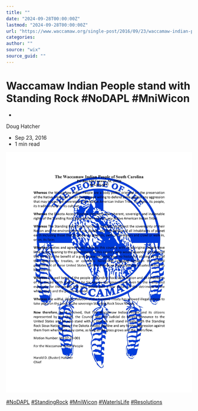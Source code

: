 ```yaml
---
title: ""
date: "2024-09-28T00:00:00Z"
lastmod: "2024-09-28T00:00:00Z"
url: "https://www.waccamaw.org/single-post/2016/09/23/waccamaw-indian-people-stand-with-standing-rock-nodapl-mniwicon"
categories:
author: ""
source: "wix"
source_guid: ""
---
```


# Waccamaw Indian People stand with Standing Rock #NoDAPL #MniWicon

-

Doug Hatcher
- Sep 23, 2016
- 1 min read

![image](./images/98a108_c12174edc85045aa9ecbca6eb7fcb7d7~mv2_d_2550_3300_s_4_2-1.jpg)

[#NoDAPL](https://www.waccamaw.org/updates/hashtags/NoDAPL) [#StandingRock](https://www.waccamaw.org/updates/hashtags/StandingRock) [#MniWicon](https://www.waccamaw.org/updates/hashtags/MniWicon) [#WaterIsLife](https://www.waccamaw.org/updates/hashtags/WaterIsLife) [#Resolutions](https://www.waccamaw.org/updates/hashtags/Resolutions)

